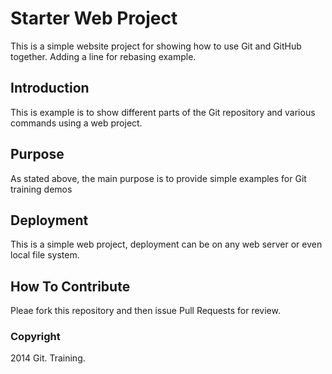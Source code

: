 # Starter Web Project

This is a simple website project for showing how to use Git and 
GitHub together. Adding a line for rebasing example.

## Introduction

This is example is to show different parts 
of the Git repository and various commands 
using a web project.

## Purpose

As stated above, the main purpose is to provide
simple examples for Git training demos

## Deployment

This is a simple web project, deployment
can be on any web server or even local 
file system.

## How To Contribute
Pleae fork this repository and then issue Pull Requests for 
review.

### Copyright 

2014 Git. Training.